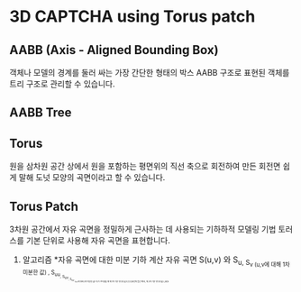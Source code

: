 # 3D CAPTCHA using Torus patch

## AABB (Axis - Aligned Bounding Box)
객체나 모델의 경계를 둘러 싸는 가장 간단한 형태의 박스
AABB 구조로 표현된 객체를 트리 구조로 관리할 수 있습니다.

## AABB Tree

## Torus
원을 삼차원 공간 상에서 원을 포함하는 평면위의 직선 축으로 회전하여 만든 회전면
쉽게 말해 도넛 모양의 곡면이라고 할 수 있습니다.

## Torus Patch
3차원 공간에서 자유 곡면을 정밀하게 근사하는 데 사용되는 기하하적 모델링 기법
토러스를 기본 단위로 사용해 자유 곡면을 표현합니다.

1. 알고리즘
   *자유 곡면에 대한 미분 기하 계산
   자유 곡면 S(u,v) 와 S<sub>u, S<sub>v (u,v에 대해 1차 미분한 값) , S<sub>uu<sub>, S<sub>uv<sub>, S<sub>vv<sub> (u,v에 대해 2차 미분한 값) 이/가 주어졌을 때 제 1차 기본 형식의 값 E,F,G,N(단위 법선 벡터), 제 2차 기본 형식의 값 L,M,N 

